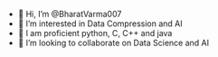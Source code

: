- 👋 Hi, I’m @BharatVarma007
- 👀 I’m interested in Data Compression and AI
- 🌱 I am proficient python, C, C++ and java
- 💞️ I’m looking to collaborate on Data Science and AI
  

<!---
BharatVarma007/BharatVarma007 is a ✨ special ✨ repository because its `README.md` (this file) appears on your GitHub profile.
You can click the Preview link to take a look at your changes.
--->
